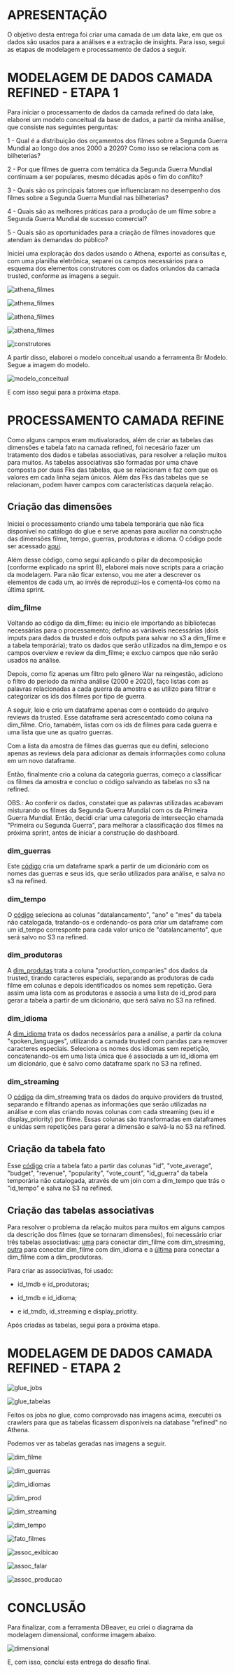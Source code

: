 
# APRESENTAÇÃO

O objetivo desta entrega foi criar uma camada de um data lake, em que os dados são usados para a análises e a extração de insights.
Para isso, segui as etapas de modelagem e processamento de dados a seguir. 

# MODELAGEM DE DADOS CAMADA REFINED - ETAPA 1

Para iniciar o processamento de dados da camada refined do data lake, elaborei um modelo conceitual da base de dados, a partir da minha análise, que consiste nas seguintes perguntas:

1 - Qual é a distribuição dos orçamentos dos filmes sobre a Segunda Guerra Mundial ao longo dos anos 2000 a 2020? Como isso se relaciona com as bilheterias?

2 - Por que filmes de guerra com temática da Segunda Guerra Mundial continuam a ser populares, mesmo décadas após o fim do conflito?

3 - Quais são os principais fatores que influenciaram no desempenho dos filmes sobre a Segunda Guerra Mundial nas bilheterias?

4 - Quais são as melhores práticas para a produção de um filme sobre a Segunda Guerra Mundial de sucesso comercial?

5 - Quais são as oportunidades para a criação de filmes inovadores que atendam às demandas do público?

Iniciei uma exploração dos dados usando o Athena, exportei as consultas e, com uma planilha eletrônica, separei os campos necessários para o esquema dos elementos construtores com os dados oriundos da camada trusted, conforme as imagens a seguir.

![athena_filmes](../Evidencias/athena1.png)

![athena_filmes](../Evidencias/athena2.png)

![athena_filmes](../Evidencias/athena3.png)

![athena_filmes](../Evidencias/athena4.png)

![construtores](../Evidencias/construtores.png)

A partir disso, elaborei o modelo conceitual usando a ferramenta Br Modelo. Segue a imagem do modelo. 

![modelo_conceitual](../Evidencias/modelo-conceitual.png)

E com isso segui para a próxima etapa.

# PROCESSAMENTO CAMADA REFINE

Como alguns campos eram mutivalorados, além de criar as tabelas das dimensões e tabela fato na camada refined, foi necesário fazer um tratamento dos dados e tabelas associativas, para resolver a relação muitos para muitos. As tabelas associativas são formadas por uma chave composta por duas Fks das tabelas, que se relacionam e faz com que os valores em cada linha sejam únicos. Além das Fks das tabelas que se relacionam, podem haver campos com características daquela relação.


## Criação das dimensões

Iniciei o processamento criando uma tabela temporária que não fica disponível no catálogo do glue e serve apenas para auxiliar na construção das dimensões filme, tempo, guerras, produtoras e idioma. O código pode ser acessado [aqui](../Desafio/dimensões/dim_filme.py). 

Além desse código, como segui aplicando o pilar da decomposição (conforme explicado na sprint 8), elaborei mais nove scripts para a criação da modelagem. Para não ficar extenso, vou me ater a descrever os elementos de cada um, ao invés de reproduzi-los e comentá-los como na última sprint. 

### dim_filme
Voltando ao código da dim_filme: eu inicio ele importando as bibliotecas necessárias para o processamento; defino as váriáveis necessárias (dois imputs para dados da trusted e dois outputs para salvar no s3 a dim_filme e a tabela temporária); trato os dados que serão utilizados na dim_tempo e os campos overview e review da dim_filme; e excluo campos que não serão usados na análise. 

Depois, como fiz apenas um filtro pelo gênero War na reingestão, adiciono o filtro do período da minha análise (2000 e 2020), faço listas com as palavras relacionadas a cada guerra da amostra e as utilizo para filtrar e categorizar os ids dos filmes por tipo de guerra. 

A seguir, leio e crio um dataframe apenas com o conteúdo do arquivo reviews da trusted. Esse dataframe será acrescentado como coluna na dim_filme. Crio, tamabém, listas com os ids de filmes para cada guerra e uma lista que une as quatro guerras.

Com a lista da amostra de filmes das guerras que eu defini, seleciono apenas as reviews dela para adicionar as demais informações como coluna em um novo dataframe.

Então, finalmente crio a coluna da categoria guerras, começo a classificar os filmes da amostra e concluo o código salvando as tabelas no s3 na refined.

OBS.: Ao conferir os dados, constatei que as palavras utilizadas acabavam misturando os filmes da Segunda Guerra Mundial com os da Primeira Guerra Mundial. Então, decidi criar uma categoria de intersecção chamada "Primeira ou Segunda Guerra", para melhorar a classificação dos filmes na próxima sprint, antes de iniciar a construção do dashboard. 

### dim_guerras

Este [código](../Desafio/dimensões/dim_guerras.py) cria um dataframe spark a partir de um dicionário com os nomes das guerras e seus ids, que serão utilizados para análise, e salva no s3 na refined.

### dim_tempo

O [código](../Desafio/dimensões/dim_tempo.py) seleciona as colunas "datalancamento", "ano" e "mes" da tabela não catalogada, tratando-os e ordenando-os para criar um dataframe com um id_tempo corresponte para cada valor unico de "datalancamento", que será salvo no S3 na refined.

### dim_produtoras

A [dim_produtas](../Desafio/dimensões/dim_produtoras.py) trata a coluna "production_companies" dos dados da trusted, tirando caracteres especiais, separando as produtoras de cada filme em colunas e depois identificados os nomes sem repetição. Gera assim uma lista com as produtoras e associa a uma lista de id_prod para gerar a tabela a partir de um dicionário, que será salva no S3 na refined.

### dim_idioma 

A [dim_idioma](../Desafio/dimensões/dim_idioma.py) trata os dados necessários para a análise, a partir da coluna "spoken_languages", utilizando a camada trusted com pandas para remover caracteres especiais. Seleciona os nomes dos idiomas sem repetição, concatenando-os em uma lista única que é associada a um id_idioma em um dicionário, que é salvo como dataframe spark no S3 na refined.

### dim_streaming

O [código](../Desafio/dimensões/dim_streaming.py) da dim_streaming trata os dados do arquivo providers da trusted, separando e filtrando apenas as informações que serão utilizadas na análise e com elas criando novas colunas com cada streaming (seu id e display_priority) por filme. Essas colunas são transformadas em dataframes e unidas sem repetições para gerar a dimensão e salvá-la no S3 na refined. 

## Criação da tabela fato 

Esse [código](../Desafio/tabela_fato/fato_filmes.py) cria a tabela fato a partir das colunas "id", "vote_average", "budget", "revenue", "popularity", "vote_count", "id_guerra" da tabela temporária não catalogada, através de um join com a dim_tempo que trás o "id_tempo" e salva no S3 na refined. 

## Criação das tabelas associativas 

Para resolver o problema da relação muitos para muitos em alguns campos da descrição dos filmes (que se tornaram dimensões), foi necessário criar três tabelas associativas: [uma](../Desafio/tabelas_associativas/exibicao.py) para conectar dim_filme com dim_stresming, [outra](../Desafio/tabelas_associativas/falar.py) para conectar dim_filme com dim_idioma e a [última](../Desafio/tabelas_associativas/producao.py) para conectar a dim_filme com a dim_produtoras. 

Para criar as associativas, foi usado:

- id_tmdb e id_produtoras;

- id_tmdb e id_idioma;

- e id_tmdb, id_streaming e display_priotity. 

Após criadas as tabelas, segui para a próxima etapa.

# MODELAGEM DE DADOS CAMADA REFINED - ETAPA 2

![glue_jobs](../Evidencias/glue_jobs.png)

![glue_tabelas](../Evidencias/glue_tabelas.png)

Feitos os jobs no glue, como comprovado nas imagens acima, executei os crawlers para que as tabelas ficassem disponíveis na database "refined" no Athena. 

Podemos ver as tabelas geradas nas imagens a seguir. 

![dim_filme](../Evidencias/dim_filme.png)

![dim_guerras](../Evidencias/dim_guerras.png)

![dim_idiomas](../Evidencias/dim_idiomas.png)

![dim_prod](../Evidencias/dim_prod.png)

![dim_streaming](../Evidencias/dim_streaming.png)

![dim_tempo](../Evidencias/dim_tempo.png)

![fato_filmes](../Evidencias/fato_filmes.png)

![assoc_exibicao](../Evidencias/assoc_exibicao.png)

![assoc_falar](../Evidencias/assoc_falar.png)

![assoc_producao](../Evidencias/assoc_producao.png)


# CONCLUSÃO

Para finalizar, com a ferramenta DBeaver, eu criei o diagrama da modelagem dimensional, conforme imagem abaixo.

![dimensional](../Desafio/modelagem/modelo_dimensional.png)

E, com isso, concluí esta entrega do desafio final. 